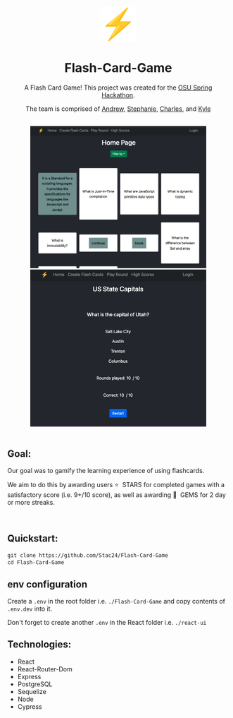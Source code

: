 <div align="center">
  <img src='./react-ui/public/high-voltage.png' width='80' />
  <h1 align='center'>Flash-Card-Game</h1>
  <p align='center'>
  A Flash Card Game! This project was created for the <a href=
  'https://www.beaverhacks.com/'>OSU Spring Hackathon</a>. 

  The team is comprised of <a href='https://github.com/adnjoo'>Andrew</a>, <a href='https://github.com/Stac24'>Stephanie</a>, <a href='https://github.com/calcOSU'>Charles</a>, and <a href='https://github.com/kyleaquino94'>Kyle</a>
  </p>
  <br/>
<img width=400 src='./react-ui/assets/scrn1.png'> 
<br/>
<img width=400 src='./react-ui/assets/scrn2.png'> 
</div>
<br/>

## Goal: 

Our goal was to gamify the learning experience of using flashcards. 

We aim to do this by awarding users ⭐&nbsp; STARS for completed games with a satisfactory score (i.e. 9+/10 score), as well as awarding 💎&nbsp; GEMS for 2 day or more streaks.  

<br/>

## Quickstart:

```
git clone https://github.com/Stac24/Flash-Card-Game
cd Flash-Card-Game
```

## env configuration

Create a `.env` in the root folder i.e. `./Flash-Card-Game` and copy contents of `.env.dev` into it. 

Don't forget to create another `.env` in the React folder i.e. `./react-ui`
<br/>

## Technologies:

* React
* React-Router-Dom
* Express
* PostgreSQL
* Sequelize
* Node
* Cypress